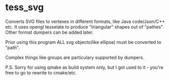 # tess_svg
Converts SVG files to vertexes in different formats, like Java code/Json/C++ etc.
It uses opengl tesselate to produce "triangular" shapes out of "pathes". Other format dumpers can be added later.

Prior using this program ALL svg objects(like ellipse) must be converted to "path".

Complex things like groups are particulary supported by dumpers.

P.S. Sorry for using qmake as build system only, but I got used to it - you're free to go to rewrite to cmake/etc.
